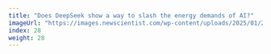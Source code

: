 ```yaml
---
title: "Does DeepSeek show a way to slash the energy demands of AI?"
imageUrl: "https://images.newscientist.com/wp-content/uploads/2025/01/29161204/SEI_237796754.jpg?width=788"
index: 28
weight: 28
---
```


